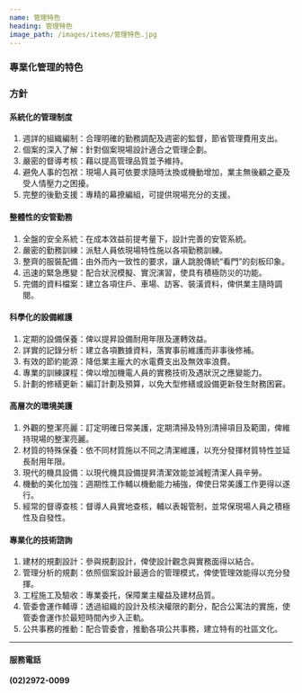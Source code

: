 ```yaml
---
name: 管理特色
heading: 管理特色
image_path: /images/items/管理特色.jpg
---
```

### 專業化管理的特色

### 方針

#### 系統化的管理制度
1. 週詳的組織編制：合理明確的勤務調配及週密的監督，節省管理費用支出。
2. 個案的深入了解：針對個案現場設計適合之管理企劃。
3. 嚴密的督導考核：藉以提高管理品質並予維持。
4. 避免人事的包袱：現場人員可依要求隨時汰換或機動增加，業主無後顧之憂及受人情壓力之困擾。
5. 完整的後勤支援：專精的幕撩編組，可提供現場充分的支援。

#### 整體性的安管勤務
1. 全盤的安全系統：在成本效益前提考量下，設計完善的安管系統。
2. 嚴密的勤務訓練：派駐人員依現場特性施以各項勤務訓練。
3. 整齊的服裝配備：由外而內一致性的要求，讓人跳脫傳統“看門”的刻板印象。
4. 迅速的緊急應變：配合狀況模擬、實況演習，使具有積極防災的功能。
5. 完備的資料檔案：建立各項住戶、車場、訪客、裝潢資料，俾供業主隨時調閱。

#### 科學化的設備維護
1. 定期的設備保養：俾以提昇設備耐用年限及運轉效益。
2. 詳實的記錄分析：建立各項數據資料，落實事前維護而非事後修補。
3. 有效的節約能源：降低業主龐大的水電費支出及無效率浪費。
4. 專業的訓練課程：俾以增加機電人員的實務技術及遇狀況之應變能力。
5. 計劃的修繕更新：編訂計劃及預算，以免大型修繕或設備更新發生財務困窘。

#### 高層次的環境美護
1. 外觀的整潔亮麗：訂定明確日常美護，定期清掃及特別清掃項目及範圍，俾維持現場的整潔亮麗。
2. 材質的特殊保養：依不同材質施以不同之清潔維護，以充分發揮材質特性並延長耐用年限。
3. 現代的機具設備：以現代機具設備提昇清潔效能並減輕清潔人員辛勞。
4. 機動的美化加強：週期性工作輔以機動能力補強，俾使日常美護工作更得以遂行。
5. 經常的督導查核：督導人員實地查核，輔以表報管制，並常保現場人員之積極性及自發性。

#### 專業化的技術諮詢
1. 建材的規劃設計：參與規劃設計，俾使設計觀念與實務面得以結合。
2. 管理分析的規劃：依照個案設計最適合的管理模式，俾使管理效能得以充分發揮。
3. 工程施工及驗收：專業委托，保障業主權益及建材品質。
4. 管委會運作輔導：透過組織的設計及核決權限的劃分，配合公寓法的實施，使管委會運作於最短時間內步入正軌。
5. 公共事務的推動：配合管委會，推動各項公共事務，建立特有的社區文化。

---

#### 服務電話
#### (02)2972-0099

